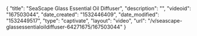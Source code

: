{
    "title": "SeaScape Glass Essential Oil Diffuser",
    "description": "",
    "videoid": "167503044",
    "date_created": "1532446409",
    "date_modified": "1532449517",
    "type": "captivate",
    "layout": "video",
    "url": "\/v\/seascape-glassessentialoildiffuser-64271675\/167503044"
}
